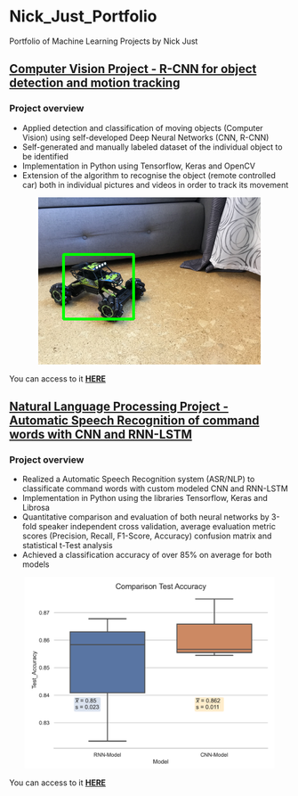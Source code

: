 # Nick_Just_Portfolio
Portfolio of Machine Learning Projects by Nick Just


## [Computer Vision Project - R-CNN for object detection and motion tracking](https://nickjust.github.io/RCNN_object_detection/)

### Project overview 
* Applied detection and classification of moving objects (Computer Vision) using self-developed Deep Neural Networks (CNN, R-CNN)
* Self-generated and manually labeled dataset of the individual object to be identified 
* Implementation in Python using Tensorflow, Keras and OpenCV 
* Extension of the algorithm to recognise the object (remote controlled car) both in individual pictures and videos in order to track its movement

<p align="center">
  <img src="images/Detection_picture.png">
</p>

You can access to it **[HERE](https://nickjust.github.io/RCNN_object_detection/)**


## [Natural Language Processing Project - Automatic Speech Recognition of command words with CNN and RNN-LSTM](https://nickjust.github.io/ASR_command_words/)


### Project overview

* Realized a Automatic Speech Recognition system (ASR/NLP) to classificate command words with custom modeled CNN and RNN-LSTM
* Implementation in Python using the libraries Tensorflow, Keras and Librosa 
* Quantitative comparison and evaluation of both neural networks by 3-fold speaker independent cross validation, average evaluation metric scores (Precision, Recall, F1-Score, Accuracy)  confusion matrix and statistical t-Test analysis
* Achieved a classification accuracy of over 85% on average for both models

<p align="center">
  <img src="images/comparison_boxplot.PNG" width=450>
</p>

You can access to it **[HERE](https://nickjust.github.io/ASR_command_words/)**
